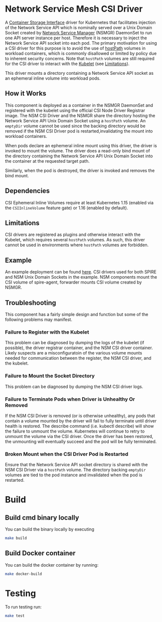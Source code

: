 # Network Service Mesh CSI Driver

A [Container Storage
Interface](https://github.com/container-storage-interface/spec/blob/master/spec.md)
driver for Kubernetes that facilitates injection of the Network Service API which is nominally served over a Unix Domain Socket created by [Network Service Manager](https://github.com/networkservicemesh/cmd-nsmgr) (NSMGR) DaemonSet to run one API server instance per host. Therefore it is necessary to inject the Network Service API socket into each pod. The primary motivation for using a CSI driver for this purpose is to avoid the use of
[hostPath](https://kubernetes.io/docs/concepts/storage/volumes/#hostpath)
volumes in workload containers, which is commonly disallowed or limited by
policy due to inherent security concerns. Note that `hostPath` volumes are
still required for the CSI driver to interact with the
[Kubelet](https://kubernetes.io/docs/reference/command-line-tools-reference/kubelet/)
(see [Limitations](#limitations)).

This driver mounts a directory containing a Network Service API socket as an ephemeral inline volume into workload pods.

## How it Works

This component is deployed as a container in the NSMGR DaemonSet and registered with the kubelet using the official CSI Node Driver Registrar image. The NSM CSI Driver and the NSMGR share the directory hosting the Network Service API Unix Domain Socket using a `hostPath` volume. An `emptyDir` volume cannot be used since the backing directory would be removed if the NSM CSI Driver pod is restarted,invalidating the mount into workload containers.

When pods declare an ephemeral inline mount using this driver, the driver is invoked to mount the volume. The driver does a read-only bind mount of the directory containing the Network Service API Unix Domain Socket into the container at the requested target path.

Similarly, when the pod is destroyed, the driver is invoked and removes the
bind mount.

## Dependencies

CSI Ephemeral Inline Volumes require at least Kubernetes 1.15 (enabled via the `CSIInlineVolume` feature gate) or 1.16 (enabled by default).

## Limitations

CSI drivers are registered as plugins and otherwise interact with the Kubelet, which requires several `hostPath` volumes. As such, this driver cannot be used in environments where `hostPath` volumes are forbidden.

## Example

An example deployment can be found [here](./example).
CSI drivers used for both SPIRE and NSM Unix Domain Sockets in the example. NSM components mount the CSI volume of spire-agent, forwarder mounts CSI volume created by NSMGR.

## Troubleshooting

This component has a fairly simple design and function but some of the
following problems may manifest.

### Failure to Register with the Kubelet

This problem can be diagnosed by dumping the logs of the kubelet (if possible), the driver registrar container, and the NSM CSI driver container. Likely suspects are a misconfiguratoin of the various volume mounts needed for communication between the register, the NSM CSI driver, and the kubelet.

### Failure to Mount the Socket Directory

This problem can be diagnosed by dumping the NSM CSI driver logs.

### Failure to Terminate Pods when Driver is Unhealthy Or Removed

If the NSM CSI Driver is removed (or is otherwise unhealthy), any pods that
contain a volume mounted by the driver will fail to fully terminate until
driver health is restored. The describe command (i.e. kubectl describe) will show the failure to unmount the volume. Kubernetes will continue to retry to unmount the volume via the CSI driver. Once the driver has been restored, the unmounting will eventually succeed and the pod will be fully terminated.

### Broken Mount when the CSI Driver Pod is Restarted

Ensure that the Network Service API socket directory is shared with the NSM CSI Driver via a `hostPath` volume. The directory backing `emptyDir` volumes are tied to the pod instance and invalidated when the pod is restarted.

# Build

## Build cmd binary locally

You can build the binary locally by executing

```bash
make build
```

## Build Docker container

You can build the docker container by running:

```bash
make docker-build
```

# Testing

To run testing run:

```bash
make test
```

